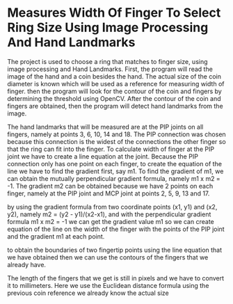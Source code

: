 # Measures Width Of Finger To Select Ring Size Using Image Processing And Hand Landmarks
The project is used to choose a ring that matches to finger size, using image processing and Hand Landmarks. 
First, the program will read the image of the hand and a coin besides the hand. The actual size of the coin diameter is known which will be used as a reference for measuring width of finger. then the program will look for the contour of the coin and fingers by determining the threshold using OpenCV.
After the contour of the coin and fingers are obtained, then the program will detect hand landmarks from the image.

The hand landmarks that will be measured are at the PIP joints on all fingers, namely at points 3, 6, 10, 14 and 18.
The PIP connection was chosen because this connection is the widest of the connections the other finger so that the ring 
can fit into the finger. To calculate width of finger at the PIP joint we have to create a line equation at the joint.
Because the PIP connection only has one point on each finger, to create the equation of the line
we have to find the gradient first, say m1. To find the gradient of m1, we can obtain the mutually perpendicular gradient formula, namely m1 x m2 = -1.
The gradient m2 can be obtained because we have 2 points on each finger, namely at the PIP joint and MCP joint
at points 2, 5, 9, 13 and 17.

by using the gradient formula from two coordinate points (x1, y1) and (x2, y2), namely m2 = (y2 - y1)/(x2-x1), and
with the perpendicular gradient formula m1 x m2 = -1 we can get the gradient value m1 so we can create
equation of the line on the width of the finger with the points of the PIP joint and the gradient m1 at each point.

to obtain the boundaries of two fingertip points using the line equation that we have obtained
then we can use the contours of the fingers that we already have.

The length of the fingers that we get is still in pixels and we have to convert it to millimeters.
Here we use the Euclidean distance formula using the previous coin reference we already know the actual size
